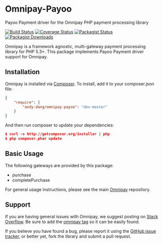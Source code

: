 Omnipay-Payoo
===

Payoo Payment driver for the Omnipay PHP payment processing library

[![Build Status](https://img.shields.io/travis/andy-dang/omnipay-payoo.svg)](https://travis-ci.org/andy-dang/omnipay-payoo)
[![Coverage Status](https://img.shields.io/codecov/c/github/andy-dang/omnipay-payoo.svg)](https://codecov.io/github/andy-dang/omnipay-payoo)
[![Packagist Status](https://img.shields.io/packagist/v/andy-dang/omnipay-payoo.svg)](https://packagist.org/packages/andy-dang/omnipay-payoo)
[![Packagist Downloads](https://img.shields.io/packagist/dt/andy-dang/omnipay-payoo.svg)](https://packagist.org/packages/andy-dang/omnipay-payoo)

Omnipay is a framework agnostic, multi-gateway payment processing library for PHP 5.3+. This package implements Payoo Payment driver support for Omnipay.

## Installation
Omnipay is installed via [Composer](http://getcomposer.org/). To install, add it to your composer.json file:

```json
{
    "require": {
        "andy-dang/omnipay-payoo": "dev-master"
    }
}
```

And then run composer to update your dependencies:

```json
$ curl -s http://getcomposer.org/installer | php
$ php composer.phar update
```

## Basic Usage

The following gateways are provided by this package:

* purchase
* completePurchase

For general usage instructions, please see the main [Omnipay](https://github.com/thephpleague/omnipay)
repository.

## Support


If you are having general issues with Omnipay, we suggest posting on
[Stack Overflow](http://stackoverflow.com/). Be sure to add the
[omnipay tag](http://stackoverflow.com/questions/tagged/omnipay) so it can be easily found.

If you believe you have found a bug, please report it using the [GitHub issue tracker](https://github.com/andy-dang/omnipay-Payoo/issues), or better yet, fork the library and submit a pull request.
